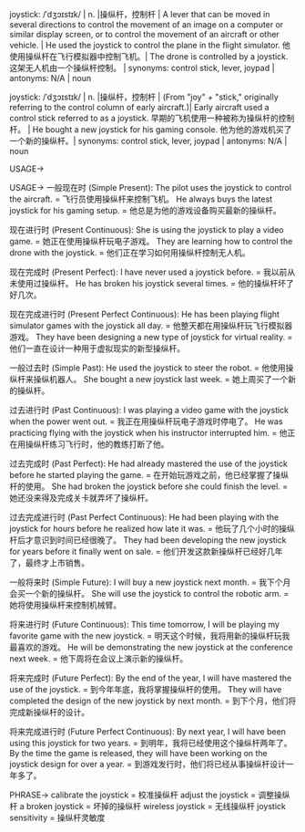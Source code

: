 joystick: /ˈdʒɔɪstɪk/ | n. |操纵杆，控制杆 | A lever that can be moved in several directions to control the movement of an image on a computer or similar display screen, or to control the movement of an aircraft or other vehicle. | He used the joystick to control the plane in the flight simulator. 他使用操纵杆在飞行模拟器中控制飞机。| The drone is controlled by a joystick.  这架无人机由一个操纵杆控制。 | synonyms: control stick, lever, joypad | antonyms: N/A | noun


joystick: /ˈdʒɔɪstɪk/ | n. |操纵杆，控制杆 |  (From "joy" + "stick," originally referring to the control column of early aircraft.)|  Early aircraft used a control stick referred to as a joystick. 早期的飞机使用一种被称为操纵杆的控制杆。 | He bought a new joystick for his gaming console. 他为他的游戏机买了一个新的操纵杆。| synonyms: control stick, lever, joypad | antonyms: N/A | noun


USAGE->

USAGE->
一般现在时 (Simple Present):
The pilot uses the joystick to control the aircraft. = 飞行员使用操纵杆来控制飞机。
He always buys the latest joystick for his gaming setup. = 他总是为他的游戏设备购买最新的操纵杆。

现在进行时 (Present Continuous):
She is using the joystick to play a video game. = 她正在使用操纵杆玩电子游戏。
They are learning how to control the drone with the joystick.  = 他们正在学习如何用操纵杆控制无人机。

现在完成时 (Present Perfect):
I have never used a joystick before. = 我以前从未使用过操纵杆。
He has broken his joystick several times. = 他的操纵杆坏了好几次。

现在完成进行时 (Present Perfect Continuous):
He has been playing flight simulator games with the joystick all day. = 他整天都在用操纵杆玩飞行模拟器游戏。
They have been designing a new type of joystick for virtual reality. = 他们一直在设计一种用于虚拟现实的新型操纵杆。

一般过去时 (Simple Past):
He used the joystick to steer the robot. = 他使用操纵杆来操纵机器人。
She bought a new joystick last week. = 她上周买了一个新的操纵杆。

过去进行时 (Past Continuous):
I was playing a video game with the joystick when the power went out. = 我正在用操纵杆玩电子游戏时停电了。
He was practicing flying with the joystick when his instructor interrupted him. = 他正在用操纵杆练习飞行时，他的教练打断了他。

过去完成时 (Past Perfect):
He had already mastered the use of the joystick before he started playing the game. = 在开始玩游戏之前，他已经掌握了操纵杆的使用。
She had broken the joystick before she could finish the level. = 她还没来得及完成关卡就弄坏了操纵杆。

过去完成进行时 (Past Perfect Continuous):
He had been playing with the joystick for hours before he realized how late it was. = 他玩了几个小时的操纵杆后才意识到时间已经很晚了。
They had been developing the new joystick for years before it finally went on sale. = 他们开发这款新操纵杆已经好几年了，最终才上市销售。


一般将来时 (Simple Future):
I will buy a new joystick next month. = 我下个月会买一个新的操纵杆。
She will use the joystick to control the robotic arm. = 她将使用操纵杆来控制机械臂。

将来进行时 (Future Continuous):
This time tomorrow, I will be playing my favorite game with the new joystick. = 明天这个时候，我将用新的操纵杆玩我最喜欢的游戏。
He will be demonstrating the new joystick at the conference next week. = 他下周将在会议上演示新的操纵杆。


将来完成时 (Future Perfect):
By the end of the year, I will have mastered the use of the joystick. = 到今年年底，我将掌握操纵杆的使用。
They will have completed the design of the new joystick by next month. = 到下个月，他们将完成新操纵杆的设计。

将来完成进行时 (Future Perfect Continuous):
By next year, I will have been using this joystick for two years. = 到明年，我将已经使用这个操纵杆两年了。
By the time the game is released, they will have been working on the joystick design for over a year. = 到游戏发行时，他们将已经从事操纵杆设计一年多了。


PHRASE->
calibrate the joystick = 校准操纵杆
adjust the joystick = 调整操纵杆
a broken joystick = 坏掉的操纵杆
wireless joystick = 无线操纵杆
joystick sensitivity = 操纵杆灵敏度

